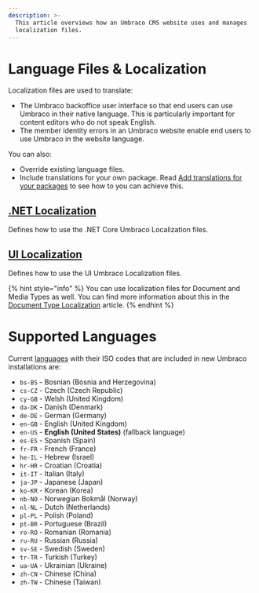 ```yaml
---
description: >-
  This article overviews how an Umbraco CMS website uses and manages
  localization files.
---
```


# Language Files & Localization

Localization files are used to translate:

* The Umbraco backoffice user interface so that end users can use Umbraco in their native language. This is particularly important for content editors who do not speak English.
* The member identity errors in an Umbraco website enable end users to use Umbraco in the website language.

You can also:

* Override existing language files.
* Include translations for your own package. Read [Add translations for your packages](../../extending/packages/language-files-for-packages.md) to see how to you can achieve this.

## [.NET Localization](net-localization.md)

Defines how to use the .NET Core Umbraco Localization files.

## [UI Localization](ui-localization.md)

Defines how to use the UI Umbraco Localization files.

{% hint style="info" %}
You can use localization files for Document and Media Types as well. You can find more information about this in the [Document Type Localization](../../fundamentals/data/defining-content/document-type-localization.md) article.
{% endhint %}

# Supported Languages

Current [languages](https://github.com/umbraco/Umbraco-CMS/tree/contrib/src/Umbraco.Core/EmbeddedResources/Lang) with their ISO codes that are included in new Umbraco installations are:

* `bs-BS` - Bosnian (Bosnia and Herzegovina)
* `cs-CZ` - Czech (Czech Republic)
* `cy-GB` - Welsh (United Kingdom)
* `da-DK` - Danish (Denmark)
* `de-DE` - German (Germany)
* `en-GB` - English (United Kingdom)
* `en-US` - **English (United States)** (fallback language)
* `es-ES` - Spanish (Spain)
* `fr-FR` - French (France)
* `he-IL` - Hebrew (Israel)
* `hr-HR` - Croatian (Croatia)
* `it-IT` - Italian (Italy)
* `ja-JP` - Japanese (Japan)
* `ko-KR` - Korean (Korea)
* `nb-NO` - Norwegian Bokmål (Norway)
* `nl-NL` - Dutch (Netherlands)
* `pl-PL` - Polish (Poland)
* `pt-BR` - Portuguese (Brazil)
* `ro-RO` - Romanian (Romania)
* `ru-RU` - Russian (Russia)
* `sv-SE` - Swedish (Sweden)
* `tr-TR` - Turkish (Turkey)
* `ua-UA` - Ukrainian (Ukraine)
* `zh-CN` - Chinese (China)
* `zh-TW` - Chinese (Taiwan)
